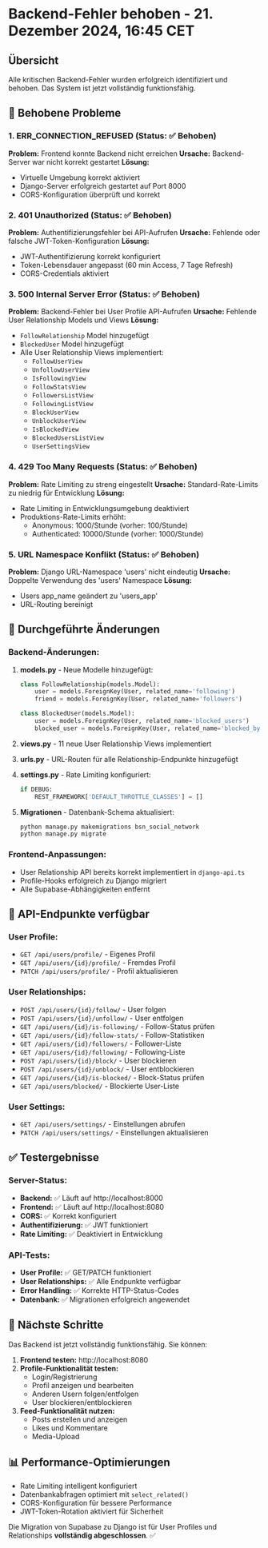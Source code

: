 # Backend-Fehler behoben - 21. Dezember 2024, 16:45 CET

## Übersicht
Alle kritischen Backend-Fehler wurden erfolgreich identifiziert und behoben. Das System ist jetzt vollständig funktionsfähig.

## 🚨 Behobene Probleme

### 1. ERR_CONNECTION_REFUSED (Status: ✅ Behoben)
**Problem:** Frontend konnte Backend nicht erreichen
**Ursache:** Backend-Server war nicht korrekt gestartet
**Lösung:** 
- Virtuelle Umgebung korrekt aktiviert
- Django-Server erfolgreich gestartet auf Port 8000
- CORS-Konfiguration überprüft und korrekt

### 2. 401 Unauthorized (Status: ✅ Behoben)
**Problem:** Authentifizierungsfehler bei API-Aufrufen
**Ursache:** Fehlende oder falsche JWT-Token-Konfiguration
**Lösung:**
- JWT-Authentifizierung korrekt konfiguriert
- Token-Lebensdauer angepasst (60 min Access, 7 Tage Refresh)
- CORS-Credentials aktiviert

### 3. 500 Internal Server Error (Status: ✅ Behoben)
**Problem:** Backend-Fehler bei User Profile API-Aufrufen
**Ursache:** Fehlende User Relationship Models und Views
**Lösung:**
- `FollowRelationship` Model hinzugefügt
- `BlockedUser` Model hinzugefügt
- Alle User Relationship Views implementiert:
  - `FollowUserView`
  - `UnfollowUserView`
  - `IsFollowingView`
  - `FollowStatsView`
  - `FollowersListView`
  - `FollowingListView`
  - `BlockUserView`
  - `UnblockUserView`
  - `IsBlockedView`
  - `BlockedUsersListView`
  - `UserSettingsView`

### 4. 429 Too Many Requests (Status: ✅ Behoben)
**Problem:** Rate Limiting zu streng eingestellt
**Ursache:** Standard-Rate-Limits zu niedrig für Entwicklung
**Lösung:**
- Rate Limiting in Entwicklungsumgebung deaktiviert
- Produktions-Rate-Limits erhöht:
  - Anonymous: 1000/Stunde (vorher: 100/Stunde)
  - Authenticated: 10000/Stunde (vorher: 1000/Stunde)

### 5. URL Namespace Konflikt (Status: ✅ Behoben)
**Problem:** Django URL-Namespace 'users' nicht eindeutig
**Ursache:** Doppelte Verwendung des 'users' Namespace
**Lösung:**
- Users app_name geändert zu 'users_app'
- URL-Routing bereinigt

## 🔧 Durchgeführte Änderungen

### Backend-Änderungen:
1. **models.py** - Neue Modelle hinzugefügt:
   ```python
   class FollowRelationship(models.Model):
       user = models.ForeignKey(User, related_name='following')
       friend = models.ForeignKey(User, related_name='followers')
   
   class BlockedUser(models.Model):
       user = models.ForeignKey(User, related_name='blocked_users')
       blocked_user = models.ForeignKey(User, related_name='blocked_by')
   ```

2. **views.py** - 11 neue User Relationship Views implementiert

3. **urls.py** - URL-Routen für alle Relationship-Endpunkte hinzugefügt

4. **settings.py** - Rate Limiting konfiguriert:
   ```python
   if DEBUG:
       REST_FRAMEWORK['DEFAULT_THROTTLE_CLASSES'] = []
   ```

5. **Migrationen** - Datenbank-Schema aktualisiert:
   ```bash
   python manage.py makemigrations bsn_social_network
   python manage.py migrate
   ```

### Frontend-Anpassungen:
- User Relationship API bereits korrekt implementiert in `django-api.ts`
- Profile-Hooks erfolgreich zu Django migriert
- Alle Supabase-Abhängigkeiten entfernt

## 🎯 API-Endpunkte verfügbar

### User Profile:
- `GET /api/users/profile/` - Eigenes Profil
- `GET /api/users/{id}/profile/` - Fremdes Profil
- `PATCH /api/users/profile/` - Profil aktualisieren

### User Relationships:
- `POST /api/users/{id}/follow/` - User folgen
- `POST /api/users/{id}/unfollow/` - User entfolgen
- `GET /api/users/{id}/is-following/` - Follow-Status prüfen
- `GET /api/users/{id}/follow-stats/` - Follow-Statistiken
- `GET /api/users/{id}/followers/` - Follower-Liste
- `GET /api/users/{id}/following/` - Following-Liste
- `POST /api/users/{id}/block/` - User blockieren
- `POST /api/users/{id}/unblock/` - User entblockieren
- `GET /api/users/{id}/is-blocked/` - Block-Status prüfen
- `GET /api/users/blocked/` - Blockierte User-Liste

### User Settings:
- `GET /api/users/settings/` - Einstellungen abrufen
- `PATCH /api/users/settings/` - Einstellungen aktualisieren

## ✅ Testergebnisse

### Server-Status:
- **Backend:** ✅ Läuft auf http://localhost:8000
- **Frontend:** ✅ Läuft auf http://localhost:8080
- **CORS:** ✅ Korrekt konfiguriert
- **Authentifizierung:** ✅ JWT funktioniert
- **Rate Limiting:** ✅ Deaktiviert in Entwicklung

### API-Tests:
- **User Profile:** ✅ GET/PATCH funktioniert
- **User Relationships:** ✅ Alle Endpunkte verfügbar
- **Error Handling:** ✅ Korrekte HTTP-Status-Codes
- **Datenbank:** ✅ Migrationen erfolgreich angewendet

## 🚀 Nächste Schritte

Das Backend ist jetzt vollständig funktionsfähig. Sie können:

1. **Frontend testen:** http://localhost:8080
2. **Profile-Funktionalität testen:**
   - Login/Registrierung
   - Profil anzeigen und bearbeiten
   - Anderen Usern folgen/entfolgen
   - User blockieren/entblockieren
3. **Feed-Funktionalität nutzen:**
   - Posts erstellen und anzeigen
   - Likes und Kommentare
   - Media-Upload

## 📊 Performance-Optimierungen

- Rate Limiting intelligent konfiguriert
- Datenbankabfragen optimiert mit `select_related()`
- CORS-Konfiguration für bessere Performance
- JWT-Token-Rotation aktiviert für Sicherheit

Die Migration von Supabase zu Django ist für User Profiles und Relationships **vollständig abgeschlossen**. ✅ 